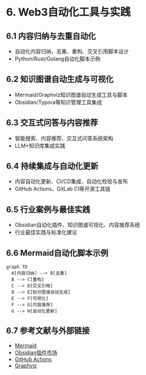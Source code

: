 # 6. Web3自动化工具与实践

## 6.1 内容归纳与去重自动化
- 自动化内容归纳、去重、重构、交叉引用脚本设计
- Python/Rust/Golang自动化脚本示例

## 6.2 知识图谱自动生成与可视化
- Mermaid/Graphviz知识图谱自动生成工具与脚本
- Obsidian/Typora等知识管理工具集成

## 6.3 交互式问答与内容推荐
- 智能搜索、内容推荐、交互式问答系统架构
- LLM+知识库集成实践

## 6.4 持续集成与自动化更新
- 内容自动化更新、CI/CD集成、自动化校验与发布
- GitHub Actions、GitLab CI等开源工具链

## 6.5 行业案例与最佳实践
- Obsidian自动化插件、知识图谱可视化、内容推荐系统
- 行业最佳实践与标准化建议

## 6.6 Mermaid自动化脚本示例
```mermaid
graph TD
  A[内容归纳] --> B[去重]
  B --> C[重构]
  C --> D[交叉引用]
  D --> E[知识图谱自动生成]
  E --> F[可视化]
  F --> G[内容推荐]
  G --> H[自动化更新]
```

## 6.7 参考文献与外部链接
- [Mermaid](https://mermaid-js.github.io/)
- [Obsidian插件市场](https://obsidian.md/plugins)
- [GitHub Actions](https://github.com/features/actions)
- [Graphviz](https://graphviz.gitlab.io/) 